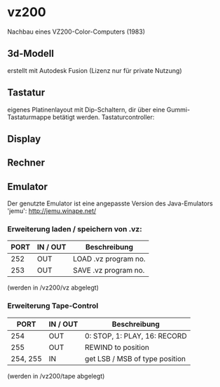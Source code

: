 # vz200
Nachbau eines VZ200-Color-Computers (1983)

## 3d-Modell
erstellt mit Autodesk Fusion (Lizenz nur für private Nutzung)
## Tastatur
eigenes Platinenlayout mit Dip-Schaltern, dir über eine Gummi-Tastaturmappe betätigt werden.
Tastaturcontroller: 
## Display
## Rechner
## Emulator
Der genutzte Emulator ist eine angepasste Version des Java-Emulators 'jemu': http://jemu.winape.net/

### Erweiterung laden / speichern von .vz:

PORT | IN / OUT | Beschreibung
-----|----------|-------------
252  | OUT      | LOAD .vz program no. <n>
253  | OUT      | SAVE .vz program no. <n>

(werden in <home>/vz200/vz abgelegt)
  
### Erweiterung Tape-Control

PORT | IN / OUT | Beschreibung
-----|----------|-------------
254  | OUT      | 0: STOP, 1: PLAY, 16: RECORD
255  | OUT      | REWIND to position <n>
254, 255  | IN  | get LSB / MSB of type position

(werden in <home>/vz200/tape abgelegt)
